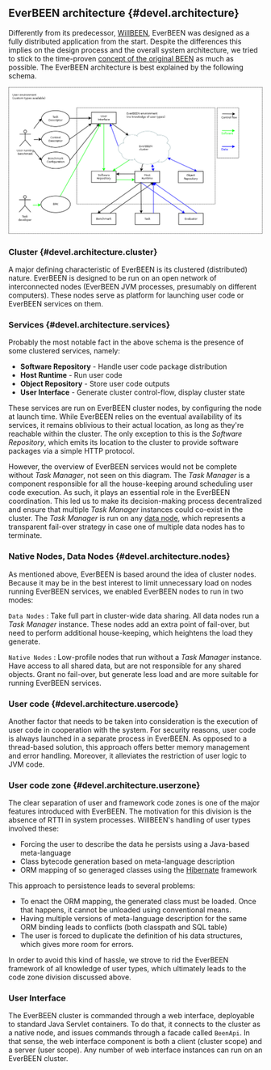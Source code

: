 ## EverBEEN architecture {#devel.architecture}

Differently from its predecessor, [WillBEEN](http://been.ow2.org/), EverBEEN was designed as a fully distributed application from the start. Despite the differences this implies on the design process and the overall system architecture, we tried to stick to the time-proven [concept of the original BEEN](http://d3s.mff.cuni.cz/publications/download/Submitted_1404_BEEN.pdf) as much as possible. The EverBEEN architecture is best explained by the following schema.

![EverBEEN architecture](images/architecture/everbeen.png)



### Cluster {#devel.architecture.cluster}

A major defining characteristic of EverBEEN is its clustered (distributed) nature. EverBEEN is designed to be run on an open network of interconnected nodes (EverBEEN JVM processes, presumably on different computers). These nodes serve as platform for launching user code or EverBEEN services on them.



### Services {#devel.architecture.services}

Probably the most notable fact in the above schema is the presence of some clustered services, namely:

* **Software Repository** - Handle user code package distribution
* **Host Runtime** - Run user code
* **Object Repository** - Store user code outputs
* **User Interface** - Generate cluster control-flow, display cluster state

These services are run on EverBEEN cluster nodes, by configuring the node at launch time. While EverBEEN relies on the eventual availability of its services, it remains oblivious to their actual location, as long as they're reachable within the cluster. The only exception to this is the *Software Repository*, which emits its location to the cluster to provide software packages via a simple HTTP protocol.

However, the overview of EverBEEN services would not be complete without *Task Manager*, not seen on this diagram. The *Task Manager* is a component responsible for all the house-keeping around scheduling user code execution. As such, it plays an essential role in the EverBEEN coordination. This led us to make its decision-making process decentralized and ensure that multiple *Task Manager* instances could co-exist in the cluster. The *Task Manager* is run on any [data node](#devel.architecture.nodes), which represents a transparent fail-over strategy in case one of multiple data nodes has to terminate.



### Native Nodes, Data Nodes {#devel.architecture.nodes}

As mentioned above, EverBEEN is based around the idea of cluster nodes. Because it may be in the best interest to limit unnecessary load on nodes running EverBEEN services, we enabled EverBEEN nodes to run in two modes:

`Data Nodes`
:	Take full part in cluster-wide data sharing. All data nodes run a *Task Manager* instance. These nodes add an extra point of fail-over, but need to perform additional house-keeping, which heightens the load they generate.

`Native Nodes`
:	Low-profile nodes that run without a *Task Manager* instance. Have access to all shared data, but are not responsible for any shared objects. Grant no fail-over, but generate less load and are more suitable for running EverBEEN services.



### User code {#devel.architecture.usercode}

Another factor that needs to be taken into consideration is the execution of user code in cooperation with the system. For security reasons, user code is always launched in a separate process in EverBEEN. As opposed to a thread-based solution, this approach offers better memory management and error handling. Moreover, it alleviates the restriction of user logic to JVM code.



### User code zone {#devel.architecture.userzone}

The clear separation of user and framework code zones is one of the major features introduced with EverBEEN. The motivation for this division is the absence of RTTI in system processes. WillBEEN's handling of user types involved these:

* Forcing the user to describe the data he persists using a Java-based meta-language
* Class bytecode generation based on meta-language description
* ORM mapping of so generaged classes using the [Hibernate](http://www.hibernate.org/) framework

This approach to persistence leads to several problems:

* To enact the ORM mapping, the generated class must be loaded. Once that happens, it cannot be unloaded using conventional means.
* Having multiple versions of meta-language description for the same ORM binding leads to conflicts (both classpath and SQL table)
* The user is forced to duplicate the definition of his data structures, which gives more room for errors.

In order to avoid this kind of hassle, we strove to rid the EverBEEN framework of all knowledge of user types, which ultimately leads to the code zone division discussed above.



### User Interface

The EverBEEN cluster is commanded through a web interface, deployable to standard Java Servlet containers. To do that, it connects to the cluster as a native node, and issues commands through a facade called `BeenApi`. In that sense, the web interface component is both a client (cluster scope) and a server (user scope). Any number of web interface instances can run on an EverBEEN cluster.

